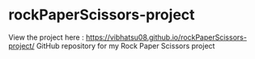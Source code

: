 # rockPaperScissors-project
View the project here : https://vibhatsu08.github.io/rockPaperScissors-project/
GitHub repository for my Rock Paper Scissors project
